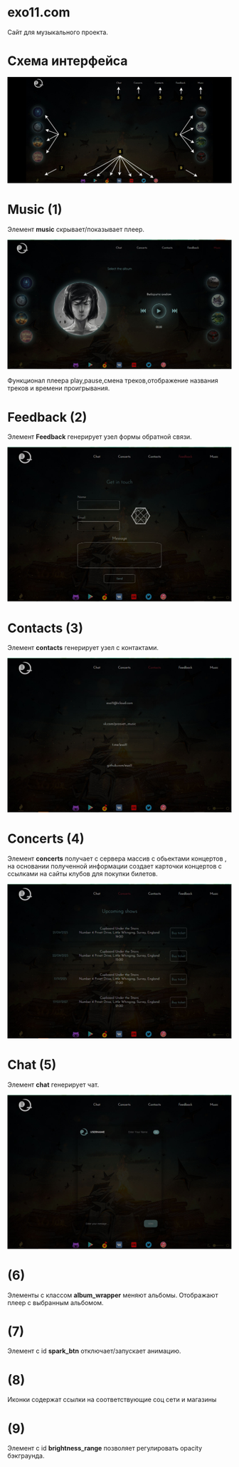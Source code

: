 # exo11.com
Сайт для музыкального проекта.
# Схема интерфейса
![схема](readme_img/Main_inter_22.jpg)
# Music (1)
Элемент __music__ скрывает/показывает плеер.

![music](readme_img/music_inter.jpg)

Функционал плеера play,pause,смена треков,отображение названия треков и времени проигрывания.
# Feedback (2)
Элемент __Feedback__ генерирует узел формы обратной связи.

![feedback](readme_img/feedback-inter.jpg)

# Contacts (3)
Элемент __contacts__ генерирует узел с контактами.

![contacts](readme_img/contacts_inter.jpg)

# Concerts (4)
Элемент __concerts__ получает с сервера массив с обьектами концертов , на основании полученной информации
создает карточки концертов с ссылками на сайты клубов для покупки билетов.

![concerts](readme_img/concerts_inter.jpg)

# Chat (5)
Элемент __chat__ генерирует чат.

![chat](readme_img/chat_inter.jpg)

# (6)
Элементы с классом __album_wrapper__ меняют альбомы.
Отображают плеер с выбранным альбомом.
# (7)
Элемент c id __spark_btn__ отключает/запускает анимацию.
# (8)
Иконки содержат ссылки на соответствующие соц сети и магазины
# (9)
Элемент с id __brightness_range__ позволяет регулировать opacity бэкграунда.
